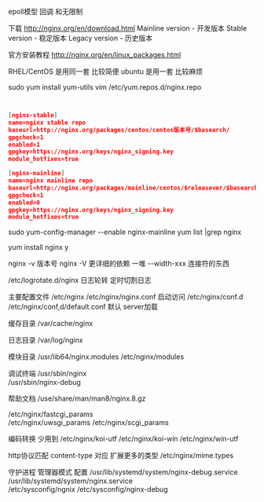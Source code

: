 
epoll模型
	回调 和无限制



下载 http://nginx.org/en/download.html
Mainline version   -  开发版本
Stable version - 稳定版本
Legacy version - 历史版本

官方安装教程 http://nginx.org/en/linux_packages.html

  RHEL/CentOS  是用同一套   比较简便
  ubuntu  是用一套   比较麻烦


sudo yum install yum-utils
vim /etc/yum.repos.d/nginx.repo
```json


[nginx-stable]
name=nginx stable repo
baseurl=http://nginx.org/packages/centos/centos版本号/$basearch/
gpgcheck=1
enabled=1
gpgkey=https://nginx.org/keys/nginx_signing.key
module_hotfixes=true

[nginx-mainline]
name=nginx mainline repo
baseurl=http://nginx.org/packages/mainline/centos/$releasever/$basearch/
gpgcheck=1
enabled=0
gpgkey=https://nginx.org/keys/nginx_signing.key
module_hotfixes=true
```
sudo yum-config-manager --enable nginx-mainline
yum list |grep nginx

yum install nginx
y

nginx -v    版本号
nginx -V    更详细的依赖  一堆 --width-xxx 连接符的东西


/etc/logrotate.d/nginx    日志轮转   定时切割日志

主要配置文件
/etc/nginx
/etc/nginx/nginx.conf     启动访问
/etc/nginx/conf.d      
/etc/nginx/conf,d/default.conf    默认 server加载

缓存目录
/var/cache/nginx

日志目录
/var/log/nginx 

模块目录
/usr/lib64/nginx.modules
/etc/nginx/modules

调试终端
/usr/sbin/nginx    
/usr/sbin/nginx-debug

帮助文档
/use/share/man/man8/nginx.8.gz



/etc/nginx/fastcgi_params      
/etc/nginx/uwsgi_params
/etc/nginx/scgi_params

编码转换    少用到
/etc/nginx/koi-utf
/etc/nginx/koi-win
/etc/nginx/win-utf

http协议匹配 content-type 对应  扩展更多的类型
/etc/nginx/mime.types    


守护进程 管理器模式 配置
/usr/lib/systemd/system/nginx-debug.service
/usr/lib/systemd/system/nginx.service  
/etc/sysconfig/ngnix
/etc/sysconfig/nginx-debug